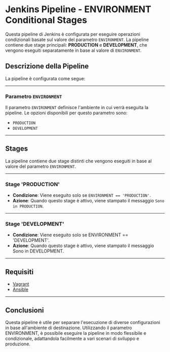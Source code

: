 # Jenkins Pipeline - ENVIRONMENT Conditional Stages

Questa pipeline di Jenkins è configurata per eseguire operazioni condizionali basate sul valore del parametro `ENVIRONMENT`. La pipeline contiene due stage principali: **PRODUCTION** e **DEVELOPMENT**, che vengono eseguiti separatamente in base al valore di `ENVIRONMENT`.

## Descrizione della Pipeline

La pipeline è configurata come segue:

---

### Parametro `ENVIRONMENT`

Il parametro `ENVIRONMENT` definisce l'ambiente in cui verrà eseguita la pipeline. Le opzioni disponibili per questo parametro sono:
- `PRODUCTION`
- `DEVELOPMENT`

---

## Stages

La pipeline contiene due stage distinti che vengono eseguiti in base al valore del parametro `ENVIRONMENT`.

---

### Stage 'PRODUCTION'

- **Condizione**: Viene eseguito solo se `ENVIRONMENT == 'PRODUCTION'`.
- **Azione**: Quando questo stage è attivo, viene stampato il messaggio `Sono in PRODUCTION`.

---

### Stage 'DEVELOPMENT'

- **Condizione**: Viene eseguito solo se ENVIRONMENT == 'DEVELOPMENT'.
- **Azione**: Quando questo stage è attivo, viene stampato il messaggio Sono in DEVELOPMENT.

---

## Requisiti

- [Vagrant](https://www.vagrantup.com/downloads)
- [Ansible](https://www.ansible.com/download)

---

## Conclusioni

Questa pipeline è utile per separare l'esecuzione di diverse configurazioni in base all'ambiente di destinazione. Utilizzando il parametro ENVIRONMENT, è possibile eseguire la pipeline in modo flessibile e condizionale, adattandola facilmente a vari scenari di sviluppo e produzione.
